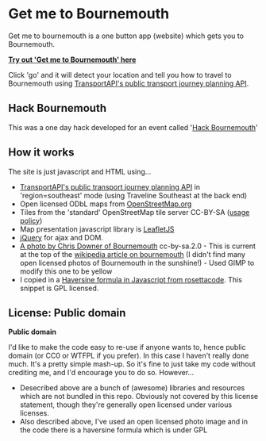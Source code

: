 # Get me to Bournemouth

Get me to bournemouth is a one button app (website) which gets you to Bournemouth.

**[Try out 'Get me to Bournemouth' here](https://harrywood.co.uk/get-me-to-bournemouth)**
 
Click 'go' and it will detect your location and tell you how to travel to Bournemouth using [TransportAPI's public transport journey planning API](https://developer.transportapi.com/documentation/public-journey-planning).

## Hack Bournemouth ##

This was a one day hack developed for an event called '[Hack Bournemouth](http://hackbmth.org)' 

## How it works ##

The site is just javascript and HTML using...
* [TransportAPI's public transport journey planning API](https://developer.transportapi.com/documentation/public-journey-planning) in 'region=southeast' mode (using Traveline Southeast at the back end)
* Open licensed ODbL maps from [OpenStreetMap.org](http://openstreetmap.org)
* Tiles from the 'standard' OpenStreetMap tile server CC-BY-SA ([usage policy](http://wiki.openstreetmap.org/wiki/Tile_usage_policy))
* Map presentation javascript library is [LeafletJS](http://leafletjs.com)
* [jQuery](http://jquery.com) for ajax and DOM.
* [A photo by Chris Downer of Bournemouth](http://www.geograph.org.uk/photo/509151) cc-by-sa.2.0  - This is current at the top of the [wikipedia article on bournemouth](http://en.wikipedia.org/wiki/Bournemouth) (I didn't find many open licensed photos of Bournemouth in the sunshine!) - Used GIMP to modify this one to be yellow
* I copied in a [Haversine formula in Javascript from rosettacode](http://rosettacode.org/wiki/Haversine_formula#JavaScript]). This snippet is GPL licensed.

## License: Public domain

**Public domain**

I'd like to make the code easy to re-use if anyone wants to, hence public domain (or CC0 or WTFPL if you prefer). In this case I haven't really done much. It's a pretty simple mash-up. So it's fine to just take my code without crediting me, and I'd encourage you to do so. However...

* Desecribed above are a bunch of (awesome) libraries and resources which are not bundled in this repo. Obviously not covered by this license statement, though they're generally open licensed under various licenses.
* Also described above, I've used an open licensed photo image and in the code there is a haversine formula which is under GPL

